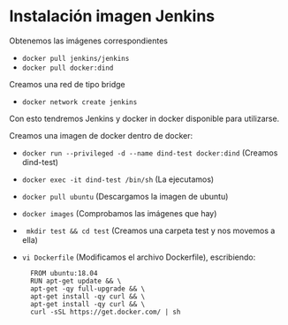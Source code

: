 # Instalación imagen Jenkins
Obtenemos las imágenes correspondientes
- `docker pull jenkins/jenkins`
- `docker pull docker:dind`

Creamos una red de tipo bridge
- `docker network create jenkins`

Con esto tendremos Jenkins y docker in docker disponible para utilizarse.

Creamos una imagen de docker dentro de docker:
- `docker run --privileged -d --name dind-test docker:dind` (Creamos dind-test)
- `docker exec -it dind-test /bin/sh` (La ejecutamos)
- `docker pull ubuntu` (Descargamos la imagen de ubuntu) 
- `docker images` (Comprobamos las imágenes que hay)
- ` mkdir test && cd test` (Creamos una carpeta test y nos movemos a ella)
- `vi Dockerfile` (Modificamos el archivo Dockerfile), escribiendo:

        FROM ubuntu:18.04
        RUN apt-get update && \
        apt-get -qy full-upgrade && \
        apt-get install -qy curl && \
        apt-get install -qy curl && \
        curl -sSL https://get.docker.com/ | sh 
